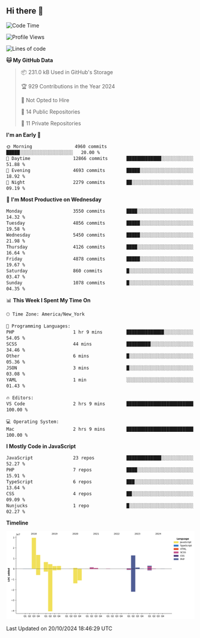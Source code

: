 ## Hi there 👋

<!--START_SECTION:waka-->
![Code Time](http://img.shields.io/badge/Code%20Time-304%20hrs%2031%20mins-blue)

![Profile Views](http://img.shields.io/badge/Profile%20Views-0-blue)

![Lines of code](https://img.shields.io/badge/From%20Hello%20World%20I%27ve%20Written-79.7%20million%20lines%20of%20code-blue)

**🐱 My GitHub Data** 

> 📦 231.0 kB Used in GitHub's Storage 
 > 
> 🏆 929 Contributions in the Year 2024
 > 
> 🚫 Not Opted to Hire
 > 
> 📜 14 Public Repositories 
 > 
> 🔑 11 Private Repositories 
 > 
**I'm an Early 🐤** 

```text
🌞 Morning                4960 commits        █████░░░░░░░░░░░░░░░░░░░░   20.00 % 
🌆 Daytime                12866 commits       █████████████░░░░░░░░░░░░   51.88 % 
🌃 Evening                4693 commits        █████░░░░░░░░░░░░░░░░░░░░   18.92 % 
🌙 Night                  2279 commits        ██░░░░░░░░░░░░░░░░░░░░░░░   09.19 % 
```
📅 **I'm Most Productive on Wednesday** 

```text
Monday                   3550 commits        ████░░░░░░░░░░░░░░░░░░░░░   14.32 % 
Tuesday                  4856 commits        █████░░░░░░░░░░░░░░░░░░░░   19.58 % 
Wednesday                5450 commits        █████░░░░░░░░░░░░░░░░░░░░   21.98 % 
Thursday                 4126 commits        ████░░░░░░░░░░░░░░░░░░░░░   16.64 % 
Friday                   4878 commits        █████░░░░░░░░░░░░░░░░░░░░   19.67 % 
Saturday                 860 commits         █░░░░░░░░░░░░░░░░░░░░░░░░   03.47 % 
Sunday                   1078 commits        █░░░░░░░░░░░░░░░░░░░░░░░░   04.35 % 
```


📊 **This Week I Spent My Time On** 

```text
🕑︎ Time Zone: America/New_York

💬 Programming Languages: 
PHP                      1 hr 9 mins         ██████████████░░░░░░░░░░░   54.05 % 
SCSS                     44 mins             █████████░░░░░░░░░░░░░░░░   34.46 % 
Other                    6 mins              █░░░░░░░░░░░░░░░░░░░░░░░░   05.36 % 
JSON                     3 mins              █░░░░░░░░░░░░░░░░░░░░░░░░   03.08 % 
YAML                     1 min               ░░░░░░░░░░░░░░░░░░░░░░░░░   01.43 % 

🔥 Editors: 
VS Code                  2 hrs 9 mins        █████████████████████████   100.00 % 

💻 Operating System: 
Mac                      2 hrs 9 mins        █████████████████████████   100.00 % 
```

**I Mostly Code in JavaScript** 

```text
JavaScript               23 repos            █████████████░░░░░░░░░░░░   52.27 % 
PHP                      7 repos             ████░░░░░░░░░░░░░░░░░░░░░   15.91 % 
TypeScript               6 repos             ███░░░░░░░░░░░░░░░░░░░░░░   13.64 % 
CSS                      4 repos             ██░░░░░░░░░░░░░░░░░░░░░░░   09.09 % 
Nunjucks                 1 repo              █░░░░░░░░░░░░░░░░░░░░░░░░   02.27 % 
```



**Timeline**

![Lines of Code chart](https://raw.githubusercontent.com/wilbertcaba/wilbertcaba/main/assets/bar_graph.png)


 Last Updated on 20/10/2024 18:46:29 UTC
<!--END_SECTION:waka-->

<!--
**wilbertcaba/wilbertcaba** is a ✨ _special_ ✨ repository because its `README.md` (this file) appears on your GitHub profile.

Here are some ideas to get you started:

- 🔭 I’m currently working on ...
- 🌱 I’m currently learning ...
- 👯 I’m looking to collaborate on ...
- 🤔 I’m looking for help with ...
- 💬 Ask me about ...
- 📫 How to reach me: ...
- 😄 Pronouns: ...
- ⚡ Fun fact: ...
-->
